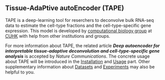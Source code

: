 ## Tissue-AdaPtive autoEncoder (TAPE)
TAPE is a deep-learning tool for reserchers to deconvolve bulk RNA-seq data to estimate the cell-type fractions and the cell-type-specific gene expression. This model is developed by [computational biology group](https://liyu95.com) at [CUHK](https://www.cse.cuhk.edu.hk) with help from other institutions and groups.

For more information about TAPE, the related article ***Deep autoencoder for interpretable tissue-adaptive deconvolution and cell-type-specific gene analysis*** is accepted by *Nature Communications*. The concrete usage about TAPE will be introduced in the [Installation](installation.md) and [Usage](usage.md) part. Other supplementary information about [Datasets](datasets.md) and [Experiments](experiments.md) may also be helpful to you.



